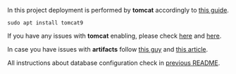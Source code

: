 In this project deployment is performed by **tomcat** accordingly to 
[this guide](https://www.youtube.com/watch?v=licQZlIenAk).
```
sudo apt install tomcat9
```
If you have any issues with **tomcat** enabling, please check 
[here](https://stackoverflow.com/questions/16428126/intellij-needs-to-copy-tomcat-conf-directory-to-project-directory/33318407) 
and [here](https://askubuntu.com/questions/1163598/how-to-solve-error-running-tomcat-serverubuntu-port-out-of-range-problem-p).

In case you have issues with **artifacts** follow 
[this guy](https://www.youtube.com/watch?v=9HSl6ZyQbQ0&list=PL786bPIlqEjSoaZjtS5y6hQrUWOzs72Jl&index=4) and 
[this article](https://www.jetbrains.com/help/idea/enabling-web-application-support.html).

All instructions about database configuration check in 
[previous README](https://github.com/olehsamoilenko/Java-Practical/tree/master/LR3.3_JDBC).